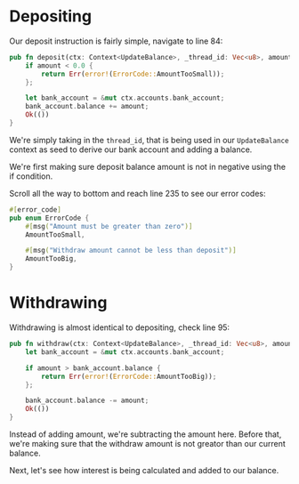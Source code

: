 # Depositing
Our deposit instruction is fairly simple, navigate to line 84:

```rs
pub fn deposit(ctx: Context<UpdateBalance>, _thread_id: Vec<u8>, amount: f64) -> Result<()> {
    if amount < 0.0 {
        return Err(error!(ErrorCode::AmountTooSmall));
    };

    let bank_account = &mut ctx.accounts.bank_account;
    bank_account.balance += amount;
    Ok(())
}
```
We're simply taking in the `thread_id`, that is being used in our `UpdateBalance` context as seed to derive our bank account and adding a balance.

We're first making sure deposit balance amount is not in negative using the if condition.

Scroll all the way to bottom and reach line 235 to see our error codes:

```rs
#[error_code]
pub enum ErrorCode {
    #[msg("Amount must be greater than zero")]
    AmountTooSmall,

    #[msg("Withdraw amount cannot be less than deposit")]
    AmountTooBig,
}
```

# Withdrawing

Withdrawing is almost identical to depositing, check line 95:
```rs
pub fn withdraw(ctx: Context<UpdateBalance>, _thread_id: Vec<u8>, amount: f64) -> Result<()> {
    let bank_account = &mut ctx.accounts.bank_account;

    if amount > bank_account.balance {
        return Err(error!(ErrorCode::AmountTooBig));
    };

    bank_account.balance -= amount;
    Ok(())
}
```

Instead of adding amount, we're subtracting the amount here. Before that, we're making sure that the withdraw amount is not greator than our current balance.

Next, let's see how interest is being calculated and added to our balance.